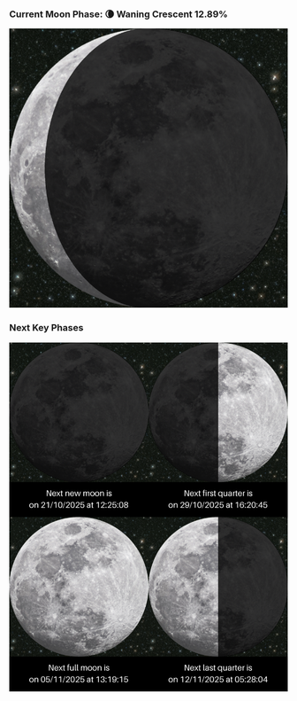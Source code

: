 ### Current Moon Phase: 🌘 Waning Crescent 12.89%
![Moon Phase](moonphase.png)
### Next Key Phases
![Gallery](gallery.png)